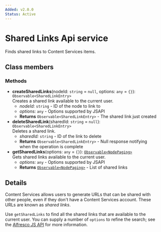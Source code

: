 ```yaml
---
Added: v2.0.0
Status: Active
---
```


# Shared Links Api service

Finds shared links to Content Services items.

## Class members

### Methods

-   **createSharedLinks**(nodeId: `string` = `null`, options: `any` = `{}`): `Observable<SharedLinkEntry>`<br/>
    Creates a shared link available to the current user.
    -   _nodeId:_ `string`  - ID of the node to link to
    -   _options:_ `any`  - Options supported by JSAPI
    -   **Returns** `Observable<SharedLinkEntry>` - The shared link just created
-   **deleteSharedLink**(sharedId: `string` = `null`): `Observable<SharedLinkEntry>`<br/>
    Deletes a shared link.
    -   _sharedId:_ `string`  - ID of the link to delete
    -   **Returns** `Observable<SharedLinkEntry>` - Null response notifying when the operation is complete
-   **getSharedLinks**(options: `any` = `{}`): [`Observable<NodePaging>`](../../lib/content-services/document-list/models/document-library.model.ts)<br/>
    Gets shared links available to the current user.
    -   _options:_ `any`  - Options supported by JSAPI
    -   **Returns** [`Observable<NodePaging>`](../../lib/content-services/document-list/models/document-library.model.ts) - List of shared links

## Details

Content Services allows users to generate URLs that can be shared with
other people, even if they don't have a Content Services account. These
URLs are known as _shared links_.

Use `getSharedLinks` to find all the shared links that are available to
the current user. You can supply a number of `options` to refine the
search; see the
[Alfresco JS API](https://github.com/Alfresco/alfresco-js-api/blob/master/src/alfresco-core-rest-api/docs/SharedlinksApi.md#findsharedlinks)
for more information.
